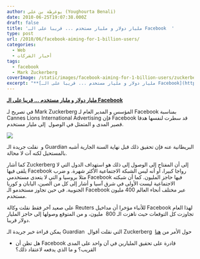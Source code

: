 ```yaml
---
author: يوغرطة بن علي (Youghourta Benali)
date: 2010-06-25T19:07:38.000Z
draft: false
title: 'مليار دولار و مليار مستخدم ... قريبا على الـ Facebook  '
type: post
url: /2010/06/facebook-aiming-for-1-billion-users/
categories:
  - Web
  - أخبار الشركات
tags:
  - facebook
  - Mark Zuckerberg
coverImage: /static/images/facebook-aiming-for-1-billion-users/zuckerberg-facebook.jpg
excerpt: "**[مليار دولار و مليار مستخدم ... قريبا على الـ Facebook](https://www.it-scoop.com/2010/06/Facebook-aiming-for-1-billion-users)**\n\nفي تصريح لـ Mark Zuckerberg المؤسس و المدير العام لـ Facebook بمناسبة Cannes Lions International Advertising فإن Facebook قد سطرت لنفسها هدفا قصير المدى و المتمثل في الوصول \_إلى مليار مستخدم.\n\n\n\nو"
---
```

**[مليار دولار و مليار مستخدم ... قريبا على الـ Facebook](https://www.it-scoop.com/2010/06/Facebook-aiming-for-1-billion-users)**

في تصريح لـ Mark Zuckerberg المؤسس و المدير العام لـ Facebook بمناسبة Cannes Lions International Advertising فإن Facebook قد سطرت لنفسها هدفا قصير المدى و المتمثل في الوصول  إلى مليار مستخدم.

![](/static/images/facebook-aiming-for-1-billion-users/zuckerberg-facebook.jpg)

و  نقلت جريدة الـ Guardian البريطانية عنه فإن تحقيق ذلك قبل نهاية السنة الجارية أشبه بالمستحيل لكنه آت لا محالة.

كما أشار Zuckerberg إلى أن المفتاح إلى الوصول إلى ذلك هو استهداف الدول التي لا يلقى فيها Facebook رواجا كبيرا، أو أنه ليس الشبكة الاجتماعية الأكثر شهرة. و ضرب مثلا بروسيا و التي لا يتعدى مستخدمي Facebook فيها حاجز المليون. كما أن شبكته الاجتماعية ليست الأولى في شرق آسيا و أشار إلى كل من الصين، اليابان و كوريا الجنوبية. في حين تجاوز مستخدمو الـ Facebook عبر مختلف أنحاء العالم 400 مليون مستخدم.

على صعيد آخر فقط نقلت وكالة Reuters للأنباء مؤخرا أن مداخيل Facebook لهذا العام تجاوزت كل التوقعات حيث ناهزت الـ 800  مليون، و من المتوقع وصولها إلى حاجز المليار دولار قريبا.

يمكن قراءة خبر جريدة الـ Guardian  التي نقلت أقوال Zuckerberg  حول الأمر من [هنا](http://www.guardian.co.uk/media/2010/jun/23/mark-zuckerberg-facebook-cannes-lions)

-   هل تظن أن Facebook قادرة على تحقيق المليارين في آن واحد على المدى القريب؟ و ما الذي يدفعه لاعتقاد ذلك؟
